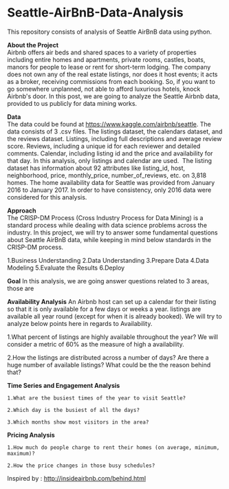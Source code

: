 # Seattle-AirBnB-Data-Analysis
This repository consists of analysis of Seattle AirBnB data using python.

**About the Project** \
Airbnb offers air beds and shared spaces to a variety of properties including entire homes and apartments, private rooms, castles, boats, manors for people to lease or rent for short-term lodging. The company does not own any of the real estate listings, nor does it host events; it acts as a broker, receiving commissions from each booking. So, if you want to go somewhere unplanned, not able to afford luxurious hotels, knock Airbnb's door.
In this post, we are going to analyze the Seattle Airbnb data, provided to us publicly for data mining works.

**Data**\
The data could be found at https://www.kaggle.com/airbnb/seattle.
The data consists of 3 .csv files. The listings dataset, the calendars dataset, and the reviews dataset. Listings, including full descriptions and average review score. Reviews, including a unique id for each reviewer and detailed comments. Calendar, including listing id and the price and availability for that day. In this analysis, only listings and calendar are used. 
The listing dataset has information about 92 attributes like listing_id, host, neighborhood, price, monthly_price, number_of_reviews, etc. on 3,818 homes. The home availability data for Seattle was provided from January 2016 to January 2017. In order to have consistency, only 2016 data were considered for this analysis.

**Approach**\
The CRISP-DM Process (Cross Industry Process for Data Mining) is a standard process while dealing with data science problems across the industry. In this project, we will try to answer some fundamental questions about Seattle AirBnB data, while keeping in mind below standards in the CRISP-DM process.

  1.Business Understanding
  2.Data Understanding
  3.Prepare Data
  4.Data Modeling
  5.Evaluate the Results
  6.Deploy
  
**Goal**
In this analysis, we are going answer questions related to 3 areas, those are

  **Availability Analysis**
    An Airbnb host can set up a calendar for their listing so that it is only available for a few days or weeks a year.
    listings are available all year round (except for when it is already booked).
    We will try to analyze below points here in regards to Availability.
    
  1.What percent of listings are highly available throughout the year? We will consider a metric of 60% as the measure of high
    a availability.
    
  2.How the listings are distributed across a number of days? Are there a huge number of available listings? What could be the
    the reason behind that?
    
  **Time Series and Engagement Analysis**
  
    1.What are the busiest times of the year to visit Seattle? 
    
    2.Which day is the busiest of all the days?
    
    3.Which months show most visitors in the area?
    
  **Pricing Analysis**
  
    1.How much do people charge to rent their homes (on average, minimum, maximum)? 
    
    2.How the price changes in those busy schedules?

Inspired by : http://insideairbnb.com/behind.html
